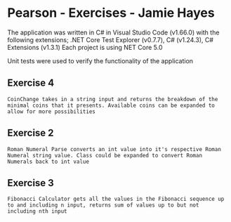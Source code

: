 # Pearson - Exercises - Jamie Hayes
The application was written in C# in Visual Studio Code (v1.66.0) with the following extensions; .NET Core Test Explorer (v0.7.7), C# (v1.24.3), C# Extensions (v1.3.1)
Each project is using NET Core 5.0	

Unit tests were used to verify the functionality of the application

## Exercise 4
	CoinChange takes in a string input and returns the breakdown of the minimal coins that it presents. Available coins can be expanded to allow for more possibilities
	
## Exercise 2
	Roman Numeral Parse converts an int value into it's respective Roman Numeral string value. Class could be expanded to convert Roman Numerals back to int value
	
## Exercise 3
	Fibonacci Calculator gets all the values in the Fibonacci sequence up to and including n input, returns sum of values up to but not including nth input